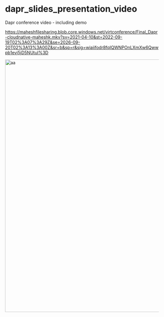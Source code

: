 # dapr_slides_presentation_video
Dapr conference video - including demo


https://maheshfilesharing.blob.core.windows.net/virtconference/Final_Dapr-cloudnative-maheshk.mkv?sv=2021-04-10&st=2022-09-19T02%3A07%3A29Z&se=2026-09-20T02%3A13%3A00Z&sr=b&sp=r&sig=wiaiifodr8fqIQWNPOnLXmXw6Qwwpb1evj5jD5NUtuI%3D


<img width="830" alt="aa" src="https://user-images.githubusercontent.com/61469290/190940852-59d8e2da-cdd2-48af-8cd4-1482dc75356a.png">
